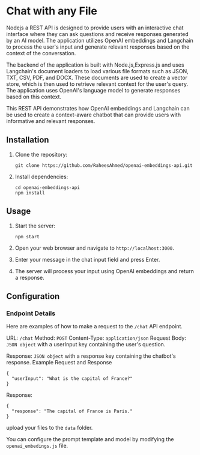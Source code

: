 # Chat with any File

Nodejs a REST API is designed to provide users with an interactive chat interface where they can ask questions and receive responses generated by an AI model. The application utilizes OpenAI embeddings and Langchain to process the user's input and generate relevant responses based on the context of the conversation.

The backend of the application is built with Node.js,Express.js and uses Langchain's document loaders to load various file formats such as JSON, TXT, CSV, PDF, and DOCX. These documents are used to create a vector store, which is then used to retrieve relevant context for the user's query. The application uses OpenAI's language model to generate responses based on this context.

This REST API demonstrates how OpenAI embeddings and Langchain can be used to create a context-aware chatbot that can provide users with informative and relevant responses.

## Installation

1. Clone the repository:

   ```shell
   git clone https://github.com/RaheesAhmed/openai-embeddings-api.git
   ```

2. Install dependencies:

   ```shell
   cd openai-embeddings-api
   npm install
   ```

## Usage

1. Start the server:

   ```shell
   npm start
   ```

2. Open your web browser and navigate to `http://localhost:3000`.

3. Enter your message in the chat input field and press Enter.

4. The server will process your input using OpenAI embeddings and return a response.

## Configuration

### Endpoint Details

Here are examples of how to make a request to the `/chat` API endpoint.

URL: `/chat`
Method: `POST`
Content-Type: `application/json`
Request Body: `JSON object` with a userInput key containing the user's question.

Response: `JSON object` with a response key containing the chatbot's response.
Example Request and Response

```
{
  "userInput": "What is the capital of France?"
}

```

Response:

```
{
  "response": "The capital of France is Paris."
}
```

upload your files to the `data` folder.

You can configure the prompt template and model by modifying the `openai_embedings.js` file.
